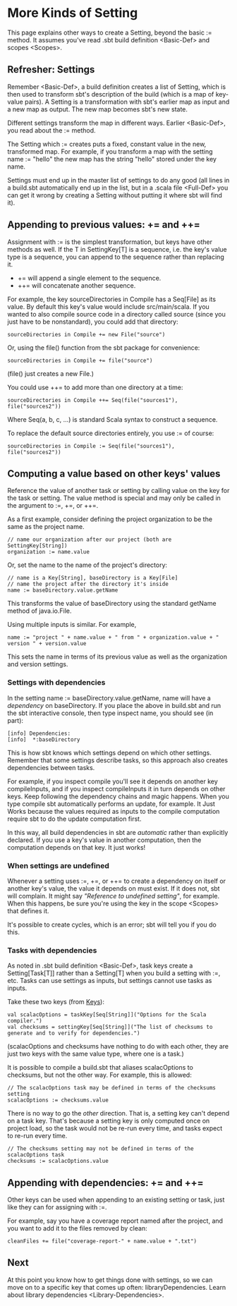More Kinds of Setting
=====================

This page explains other ways to create a Setting, beyond the basic :=
method. It assumes you've read .sbt build definition \<Basic-Def\> and
scopes \<Scopes\>.

Refresher: Settings
-------------------

Remember \<Basic-Def\>, a build definition creates a list of Setting,
which is then used to transform sbt's description of the build (which is
a map of key-value pairs). A Setting is a transformation with sbt's
earlier map as input and a new map as output. The new map becomes sbt's
new state.

Different settings transform the map in different ways.
Earlier \<Basic-Def\>, you read about the := method.

The Setting which := creates puts a fixed, constant value in the new,
transformed map. For example, if you transform a map with the setting
name := "hello" the new map has the string "hello" stored under the key
name.

Settings must end up in the master list of settings to do any good (all
lines in a build.sbt automatically end up in the list, but in a
.scala file \<Full-Def\> you can get it wrong by creating a Setting
without putting it where sbt will find it).

Appending to previous values: += and ++=
----------------------------------------

Assignment with := is the simplest transformation, but keys have other
methods as well. If the T in SettingKey[T] is a sequence, i.e. the key's
value type is a sequence, you can append to the sequence rather than
replacing it.

-   += will append a single element to the sequence.
-   ++= will concatenate another sequence.

For example, the key sourceDirectories in Compile has a Seq[File] as its
value. By default this key's value would include src/main/scala. If you
wanted to also compile source code in a directory called source (since
you just have to be nonstandard), you could add that directory:

    sourceDirectories in Compile += new File("source")

Or, using the file() function from the sbt package for convenience:

    sourceDirectories in Compile += file("source")

(file() just creates a new File.)

You could use ++= to add more than one directory at a time:

    sourceDirectories in Compile ++= Seq(file("sources1"), file("sources2"))

Where Seq(a, b, c, ...) is standard Scala syntax to construct a
sequence.

To replace the default source directories entirely, you use := of
course:

    sourceDirectories in Compile := Seq(file("sources1"), file("sources2"))

Computing a value based on other keys' values
---------------------------------------------

Reference the value of another task or setting by calling value on the
key for the task or setting. The value method is special and may only be
called in the argument to :=, +=, or ++=.

As a first example, consider defining the project organization to be the
same as the project name.

    // name our organization after our project (both are SettingKey[String])
    organization := name.value

Or, set the name to the name of the project's directory:

    // name is a Key[String], baseDirectory is a Key[File]
    // name the project after the directory it's inside
    name := baseDirectory.value.getName

This transforms the value of baseDirectory using the standard getName
method of java.io.File.

Using multiple inputs is similar. For example,

    name := "project " + name.value + " from " + organization.value + " version " + version.value

This sets the name in terms of its previous value as well as the
organization and version settings.

### Settings with dependencies

In the setting name := baseDirectory.value.getName, name will have a
*dependency* on baseDirectory. If you place the above in build.sbt and
run the sbt interactive console, then type inspect name, you should see
(in part):

``` {.sourceCode .text}
[info] Dependencies:
[info]  *:baseDirectory
```

This is how sbt knows which settings depend on which other settings.
Remember that some settings describe tasks, so this approach also
creates dependencies between tasks.

For example, if you inspect compile you'll see it depends on another key
compileInputs, and if you inspect compileInputs it in turn depends on
other keys. Keep following the dependency chains and magic happens. When
you type compile sbt automatically performs an update, for example. It
Just Works because the values required as inputs to the compile
computation require sbt to do the update computation first.

In this way, all build dependencies in sbt are *automatic* rather than
explicitly declared. If you use a key's value in another computation,
then the computation depends on that key. It just works!

### When settings are undefined

Whenever a setting uses :=, +=, or ++= to create a dependency on itself
or another key's value, the value it depends on must exist. If it does
not, sbt will complain. It might say *"Reference to undefined setting"*,
for example. When this happens, be sure you're using the key in the
scope \<Scopes\> that defines it.

It's possible to create cycles, which is an error; sbt will tell you if
you do this.

### Tasks with dependencies

As noted in .sbt build definition \<Basic-Def\>, task keys create a
Setting[Task[T]] rather than a Setting[T] when you build a setting with
:=, etc. Tasks can use settings as inputs, but settings cannot use tasks
as inputs.

Take these two keys (from [Keys](../../sxr/sbt/Keys.scala.html)):

    val scalacOptions = taskKey[Seq[String]]("Options for the Scala compiler.")
    val checksums = settingKey[Seq[String]]("The list of checksums to generate and to verify for dependencies.")

(scalacOptions and checksums have nothing to do with each other, they
are just two keys with the same value type, where one is a task.)

It is possible to compile a build.sbt that aliases scalacOptions to
checksums, but not the other way. For example, this is allowed:

    // The scalacOptions task may be defined in terms of the checksums setting
    scalacOptions := checksums.value

There is no way to go the *other* direction. That is, a setting key
can't depend on a task key. That's because a setting key is only
computed once on project load, so the task would not be re-run every
time, and tasks expect to re-run every time.

    // The checksums setting may not be defined in terms of the scalacOptions task
    checksums := scalacOptions.value

Appending with dependencies: += and ++=
---------------------------------------

Other keys can be used when appending to an existing setting or task,
just like they can for assigning with :=.

For example, say you have a coverage report named after the project, and
you want to add it to the files removed by clean:

    cleanFiles += file("coverage-report-" + name.value + ".txt")

Next
----

At this point you know how to get things done with settings, so we can
move on to a specific key that comes up often: libraryDependencies.
Learn about library dependencies \<Library-Dependencies\>.
